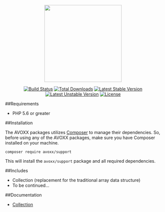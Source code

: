 <p align="center"><a href="https://avoxx.org"><img width="250"src="https://avoxx.org/assets/img/logos-components/support-components.svg"/></a></p>

<p align="center">
<a href="https://travis-ci.org/avoxx/support"><img title="Build Status" src="https://travis-ci.org/avoxx/support.svg?branch=master"/></a>
<a href="https://packagist.org/packages/avoxx/support"><img title="Total Downloads" src="https://poser.pugx.org/avoxx/support/downloads"/></a>
<a href="https://packagist.org/packages/avoxx/support"><img title="Latest Stable Version" src="https://poser.pugx.org/avoxx/support/v/stable"/></a>
<a href="https://packagist.org/packages/avoxx/support"><img title="Latest Unstable Version" src="https://poser.pugx.org/avoxx/support/v/unstable"/></a>
<a href="https://packagist.org/packages/avoxx/support"><img title="License" src="https://poser.pugx.org/avoxx/support/license"/></a>
</p>

##Requirements

* PHP 5.6 or greater

##Installation

The AVOXX packages utilizes [Composer](https://getcomposer.org) to manage their dependencies.
So, before using any of the AVOXX packages, make sure you have Composer installed on your machine.

	composer require avoxx/support
	
This will install the `avoxx/support` package and all required dependencies.

##Includes

* Collection (replacement for the traditional array data structure)
* To be continued...

##Documentation

* [Collection](https://avoxx.org/docs/v1/support/collection)
